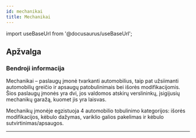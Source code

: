 ```yaml
---
id: mechanikai
title: Mechanikai
---
```


import useBaseUrl from '@docusaurus/useBaseUrl';

## Apžvalga



### Bendroji informacija

Mechanikai – paslaugų įmonė tvarkanti automobilius, taip pat užsiimanti automobilių greičio ir apsaugų patobulinimais bei išorės modifikacijomis. Šios paslaugų įmonės yra dvi, jos valdomos atskirų verslininkų, įsigijusių mechanikų garažą, kuomet jis yra laisvas.

Mechanikų įmonėje egzistuoja 4 automobilio tobulinimo kategorijos: išorės modifikacijos, kėbulo dažymas, variklio galios pakelimas ir kėbulo sutvirtinimas/apsaugos.

---
